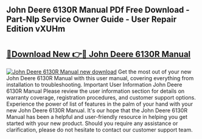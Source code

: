 ## John Deere 6130R Manual PDf Free Download - Part-NIp Service Owner Guide - User Repair Edition vXUHm

# <h2><a href="http://bc95174.oget.top/?id=John+Deere+6130R+Manual">🔗Download New 👉🔴 John Deere 6130R Manual</a></h2>

[![John Deere 6130R Manual new download](https://i.imgur.com/5g1atiW.png)](http://bc95174.oget.top/?id=John+Deere+6130R+Manual)
Get the most out of your new John Deere 6130R Manual with this user manual, covering everything from installation to troubleshooting. Important User Information John Deere 6130R Manual Please review the user information section for details on warranty coverage, registration procedures, and customer support options. Experience the power of list of features in the palm of your hand with your new John Deere 6130R Manual. It's our hope that the John Deere 6130R Manual has been a helpful and user-friendly resource in helping you get started with your new product. Should you require any assistance or clarification, please do not hesitate to contact our customer support team.
